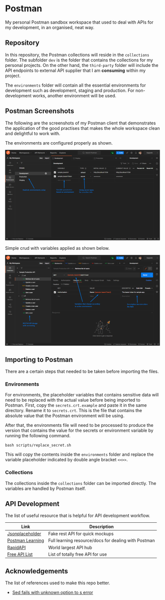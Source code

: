 # Postman

My personal Postman sandbox workspace that used to deal with APIs for my development, in an organised, neat way.

## Repository

In this repository, the Postman collections will reside in the `collections` folder. The subfolder `dev` is the folder that contains the collections for my personal projects. On the other hand, the `third-party` folder will include the API endpoints to external API supplier that I am **consuming** within my project.

The `environments` folder will contain all the essential environments for development such as development, staging and production. For non-development works, another environment will be used.

## Postman Screenshots

The following are the screenshots of my Postman client that demonstrates the application of the good practises that makes the whole workspace clean and delightful to work with.

The environments are configured properly as shown.

![Postman screenshot for environments](/images/postman_envs0.png)

Simple crud with variables applied as shown below.

![Postman screenshot for collections](/images/postman_collection.png)

## Importing to Postman

There are a certain steps that needed to be taken before importing the files.

### Environments

For environments, the placeholder variables that contains sensitive data will need to be replaced with the actual value before being imported to Postman. First, copy the `secrets.crt.example` and paste it in the same directory. Rename it to `secrets.crt`. This is the file that contains the absolute value that the Postman environment will be using.

After that, the environments file will need to be processed to produce the version that contains the value for the secrets or environment variable by running the following command.

```
bash scripts/replace_secret.sh
```

This will copy the contents inside the `environments` folder and replace the variable placeholder indicated by double angle bracket `<<>>`.

### Collections

The collections inside the `collections` folder can be imported directly. The variables are handled by Postman itself.

## API Development

The list of useful resource that is helpful for API development workflow.

| Link                                                                                | Description                                          |
| ----------------------------------------------------------------------------------- | ---------------------------------------------------- |
| [Jsonplaceholder](https://jsonplaceholder.typicode.com/)                            | Fake rest API for quick mockups                      |
| [Postman Learning](https://learning.postman.com/docs/getting-started/introduction/) | Full learning resource/docs for dealing with Postman |
| [RapidAPI](https://rapidapi.com/)                                                   | World largest API hub                                |
| [Free API List](https://apipheny.io/free-api/)                                      | List of totally free API for use                     |

## Acknowledgements

The list of references used to make this repo better.

-   [Sed fails with unknown option to s error](https://stackoverflow.com/questions/9366816/sed-fails-with-unknown-option-to-s-error)
